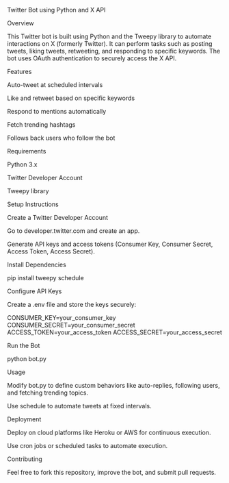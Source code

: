 Twitter Bot using Python and X API

Overview

This Twitter bot is built using Python and the Tweepy library to automate interactions on X (formerly Twitter). It can perform tasks such as posting tweets, liking tweets, retweeting, and responding to specific keywords. The bot uses OAuth authentication to securely access the X API.

Features

Auto-tweet at scheduled intervals

Like and retweet based on specific keywords

Respond to mentions automatically

Fetch trending hashtags

Follows back users who follow the bot

Requirements

Python 3.x

Twitter Developer Account

Tweepy library

Setup Instructions

Create a Twitter Developer Account

Go to developer.twitter.com and create an app.

Generate API keys and access tokens (Consumer Key, Consumer Secret, Access Token, Access Secret).

Install Dependencies

pip install tweepy schedule

Configure API Keys

Create a .env file and store the keys securely:

CONSUMER_KEY=your_consumer_key
CONSUMER_SECRET=your_consumer_secret
ACCESS_TOKEN=your_access_token
ACCESS_SECRET=your_access_secret

Run the Bot

python bot.py

Usage

Modify bot.py to define custom behaviors like auto-replies, following users, and fetching trending topics.

Use schedule to automate tweets at fixed intervals.

Deployment

Deploy on cloud platforms like Heroku or AWS for continuous execution.

Use cron jobs or scheduled tasks to automate execution.

Contributing

Feel free to fork this repository, improve the bot, and submit pull requests.
